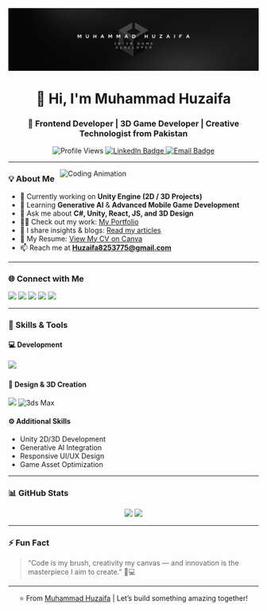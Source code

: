 <img align="center" width="1500px" src="./banner.png" alt="Muhammad Huzaifa Banner">

<h1 align="center">👋 Hi, I'm Muhammad Huzaifa</h1>
<h3 align="center">🚀 Frontend Developer | 3D Game Developer | Creative Technologist from Pakistan</h3>

<p align="center">
  <img src="https://komarev.com/ghpvc/?username=huzaifabeast&label=Profile%20Views&color=ff0033&style=flat-square" alt="Profile Views" />
  <a href="https://www.linkedin.com/in/muhammad-huzaifa-siddiqui-242977219/" target="_blank">
    <img src="https://img.shields.io/badge/LinkedIn-Connect-blue?style=flat-square&logo=linkedin" alt="LinkedIn Badge">
  </a>
  <a href="mailto:Huzaifa8253775@gmail.com">
    <img src="https://img.shields.io/badge/Email-Contact-orange?style=flat-square&logo=gmail" alt="Email Badge">
  </a>
</p>

---

<img align="right" width="400px" src="https://i.pinimg.com/originals/e4/26/70/e426702edf874b181aced1e2fa5c6cde.gif" alt="Coding Animation">

### 💡 About Me  

- 🔭 Currently working on **Unity Engine (2D / 3D Projects)**  
- 🌱 Learning **Generative AI** & **Advanced Mobile Game Development**  
- 💬 Ask me about **C#, Unity, React, JS, and 3D Design**  
- 👨‍💻 Check out my work: [My Portfolio](https://updated-portfolio-com.netlify.app/)  
- 📝 I share insights & blogs: [Read my articles](https://updated-portfolio-com.netlify.app/blogs/blogpage.html)  
- 📄 My Resume: [View My CV on Canva](https://www.canva.com/design/DAGrJMgtvjU/1-irJRoSlbmED4NbFPzYCQ/view?utm_content=DAGrJMgtvjU&utm_campaign=designshare&utm_medium=link2&utm_source=uniquelinks&utlId=h74d6b435b6)  
- 📫 Reach me at **Huzaifa8253775@gmail.com**  

---

### 🌐 Connect with Me  
<p align="left">
<a href="https://twitter.com/muhammad_huzaifa" target="_blank"><img src="https://img.icons8.com/color/48/000000/twitter--v1.png" width="40" /></a>
<a href="https://www.linkedin.com/in/muhammad-huzaifa-siddiqui-242977219/" target="_blank"><img src="https://img.icons8.com/color/48/000000/linkedin.png" width="40" /></a>
<a href="https://fb.com/huzaifa.ahmed" target="_blank"><img src="https://img.icons8.com/color/48/000000/facebook.png" width="40" /></a>
<a href="https://instagram.com/itz_huzaifa_here_2k23" target="_blank"><img src="https://img.icons8.com/color/48/000000/instagram-new.png" width="40" /></a>
<a href="https://www.youtube.com/c/carsideology" target="_blank"><img src="https://img.icons8.com/color/48/000000/youtube-play.png" width="40" /></a>
</p>

---

### 🧠 Skills & Tools  

#### 💻 Development
<p align="left">
  <img src="https://skillicons.dev/icons?i=html,css,js,react,tailwind,bootstrap,nodejs,express,python,c,cs,dotnet,unity" />
</p>

#### 🎨 Design & 3D Creation
<p align="left">
  <img src="https://skillicons.dev/icons?i=figma,xd,blender,ai,ps" />
  <img src="https://upload.wikimedia.org/wikipedia/commons/6/6d/Autodesk_3ds_Max_logo.svg" width="48" height="48" alt="3ds Max"/>
</p>

#### ⚙️ Additional Skills  
- Unity 2D/3D Development  
- Generative AI Integration  
- Responsive UI/UX Design  
- Game Asset Optimization  

---

### 📊 GitHub Stats  

<div align="center">
  <img height="180em" src="https://github-readme-stats.vercel.app/api?username=huzaifabeast&show_icons=true&theme=radical&hide_border=true" />
  <img height="180em" src="https://github-readme-streak-stats.herokuapp.com/?user=huzaifabeast&theme=radical&hide_border=true" />
</div>

---

### ⚡ Fun Fact  
> “Code is my brush, creativity my canvas — and innovation is the masterpiece I aim to create.” 🎨💻  

---

<p align="center">⭐️ From <a href="https://github.com/huzaifabeast">Muhammad Huzaifa</a> | Let’s build something amazing together!</p>
